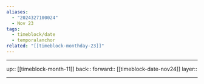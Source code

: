 ```yaml
---
aliases:
  - "2024327100024"
  - Nov 23
tags:
  - timeblock/date
  - temporalanchor
related: "[[timeblock-monthday-23]]"
---
```




***

up:: [[timeblock-month-11]]
back:: 
forward:: [[timeblock-date-nov24]]
layer:: 

***
